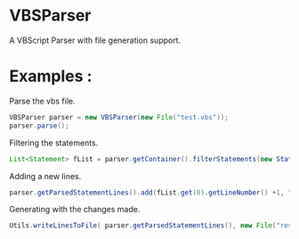 # VBSParser
A VBScript Parser with file generation support.


# Examples : 

Parse the vbs file.
```java
VBSParser parser = new VBSParser(new File("test.vbs"));
parser.parse();
```

Filtering the statements.

```java
List<Statement> fList = parser.getContainer().filterStatements(new StatementFilter(Function.class));
```

Adding a new lines.

```java
parser.getParsedStatementLines().add(fList.get(0).getLineNumber() +1, "new line added here");
```

Generating with the changes made.

```java
Utils.writeLinesToFile( parser.getParsedStatementLines(), new File("result.vbs"));
```
